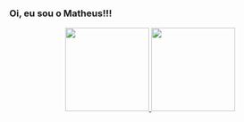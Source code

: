 ### Oi, eu sou o Matheus!!!
<div align="center">
  <a href="https://github.com/matheussmedeiros">
  <img height="150em" src="https://github-readme-stats.vercel.app/api?username=matheussmedeiros&show_icons=true&theme=dark&include_all_commits=true&count_private=true"/>
  <img height="150em" src="https://github-readme-stats.vercel.app/api/top-langs/?username=matheussmedeiros&layout=compact&langs_count=7&theme=dark"/>
</div>

  ##
